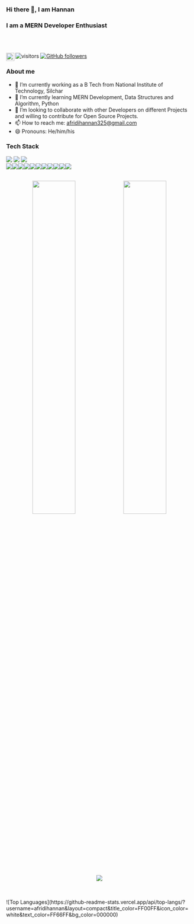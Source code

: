 ### Hi there 👋, I am Hannan
### I am a MERN Developer Enthusiast
<br/><br/>


<a target="_blank" href="https://www.linkedin.com/in/hannan-afridi-39ab0b203">
  <img align="left" alt="Hannan's Linkdein" width="22px" src="https://cdn.jsdelivr.net/npm/simple-icons@v3/icons/linkedin.svg" />
</a>

![visitors](https://visitor-badge.laobi.icu/badge?page_id=afridihannan.afridihannan)
[![GitHub followers](https://img.shields.io/github/followers/afridihannan.svg?style=social&label=Follow)](https://github.com/afridihannan?tab=followers)
### About me
- 🔭 I’m currently working as a B Tech from National Institute of Technology, Silchar
- 🌱 I’m currently learning MERN Development, Data Structures and Algorithm, Python
- 👯 I’m looking to collaborate with other Developers on different Projects and willing to contribute for Open Source Projects.
- 📫 How to reach me: afridihannan325@gmail.com
- 😄 Pronouns: He/him/his
### Tech Stack
<img src="https://img.shields.io/badge/C-00599C?style=for-the-badge&logo=c&logoColor=white" /> <img src="https://img.shields.io/badge/C%2B%2B-00599C?style=for-the-badge&logo=c%2B%2B&logoColor=white" /> <img src="https://img.shields.io/badge/Python-FFD43B?style=for-the-badge&logo=python&logoColor=darkgreen" /> <br/>
<img src="https://img.shields.io/badge/HTML5-E34F26?style=for-the-badge&logo=html5&logoColor=white" /><img src="https://img.shields.io/badge/CSS3-1572B6?style=for-the-badge&logo=css3&logoColor=white" /><img src="https://img.shields.io/badge/JavaScript-323330?style=for-the-badge&logo=javascript&logoColor=F7DF1E" /><img src="https://img.shields.io/badge/Node.js-339933?style=for-the-badge&logo=nodedotjs&logoColor=white" /><img src="https://img.shields.io/badge/MongoDB-4EA94B?style=for-the-badge&logo=mongodb&logoColor=white" /><img src="https://img.shields.io/badge/Express.js-000000?style=for-the-badge&logo=express&logoColor=white" /><img src="https://img.shields.io/badge/React-20232A?style=for-the-badge&logo=react&logoColor=61DAFB" /><img src="https://img.shields.io/badge/Bootstrap-563D7C?style=for-the-badge&logo=bootstrap&logoColor=white" /><img src="https://img.shields.io/badge/Material--UI-0081CB?style=for-the-badge&logo=material-ui&logoColor=white" /><img src="https://img.shields.io/badge/Git-F05032?style=for-the-badge&logo=git&logoColor=white" /><img src="https://img.shields.io/badge/npm-CB3837?style=for-the-badge&logo=npm&logoColor=white" />
<br/><br/>
<p align="center">
  <img  width="48%" src="https://github-readme-stats.vercel.app/api?username=afridihannan&show_icons=true&theme=jolly" />
  <img  width="48%" src="https://github-readme-streak-stats.herokuapp.com/?user=afridihannan&theme=jolly" />
  <img  src="https://github-readme-stats.vercel.app/api/top-langs/?username=afridihannan&layout=compact&title_color=FF00FF&icon_color=white&text_color=FF66FF&bg_color=000000"/>
</p>
<!-- ![Hannan's GitHub Stats](https://github-readme-stats.vercel.app/api?username=afridihannan&count_private=true&include_all_commits=true&show_icons=true&title_color=fff&icon_color=79ff97&text_color=9f9f9f&bg_color=2b2b52) -->
<br/><br/>
![Top Languages](https://github-readme-stats.vercel.app/api/top-langs/?username=afridihannan&layout=compact&title_color=FF00FF&icon_color=white&text_color=FF66FF&bg_color=000000)<!--(https://github.com/afridihannan)-->
<!-- 
<img align="center" src="https://github-readme-stats.vercel.app/api/wakatime?username=afridihannan&layout=compact&theme=dracula" /> -->
<!--
**afridihannan/afridihannan** is a ✨ _special_ ✨ repository because its `README.md` (this file) appears on your GitHub profile.

Here are some ideas to get you started:


- 🤔 I’m looking for help with ...
- 💬 Ask me about ...
- 📫 How to reach me: afridihannan325@gmail.com
- 😄 Pronouns: He/him
- ⚡ Fun fact: ...
<img src="{BadgeURLHere}" />
https://github.com/alexandresanlim/Badges4-README.md-Profile
-->
